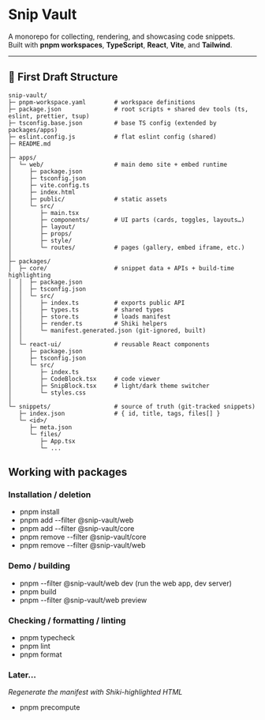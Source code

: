 

# Snip Vault

A monorepo for collecting, rendering, and showcasing code snippets.  
Built with **pnpm workspaces**, **TypeScript**, **React**, **Vite**, and **Tailwind**.

---

## 📂 First Draft Structure

```
snip-vault/
├─ pnpm-workspace.yaml        # workspace definitions
├─ package.json               # root scripts + shared dev tools (ts, eslint, prettier, tsup)
├─ tsconfig.base.json         # base TS config (extended by packages/apps)
├─ eslint.config.js           # flat eslint config (shared)
├─ README.md
│
├─ apps/
│  └─ web/                    # main demo site + embed runtime
│     ├─ package.json
│     ├─ tsconfig.json
│     ├─ vite.config.ts
│     ├─ index.html
│     ├─ public/              # static assets
│     └─ src/
│        ├─ main.tsx
│        ├─ components/       # UI parts (cards, toggles, layouts…)
│        ├─ layout/
│        ├─ props/
│        ├─ style/
│        └─ routes/           # pages (gallery, embed iframe, etc.)
│
├─ packages/
│  ├─ core/                   # snippet data + APIs + build-time highlighting
│  │  ├─ package.json
│  │  ├─ tsconfig.json
│  │  └─ src/
│  │     ├─ index.ts          # exports public API
│  │     ├─ types.ts          # shared types
│  │     ├─ store.ts          # loads manifest
│  │     ├─ render.ts         # Shiki helpers
│  │     └─ manifest.generated.json (git-ignored, built)
│  │
│  └─ react-ui/               # reusable React components
│     ├─ package.json
│     ├─ tsconfig.json
│     └─ src/
│        ├─ index.ts
│        ├─ CodeBlock.tsx     # code viewer
│        ├─ SnipBlock.tsx     # light/dark theme switcher
│        └─ styles.css
│
└─ snippets/                  # source of truth (git-tracked snippets)
   ├─ index.json              # { id, title, tags, files[] }
   └─ <id>/
      ├─ meta.json
      └─ files/
         ├─ App.tsx
         └─ ...
```

## Working with packages

### Installation / deletion
- pnpm install
- pnpm add <package> --filter @snip-vault/web
- pnpm add <package> --filter @snip-vault/core
- pnpm remove <package> --filter @snip-vault/core
- pnpm remove <package> --filter @snip-vault/web

### Demo / building
- pnpm --filter @snip-vault/web dev (run the web app, dev server)
- pnpm build
- pnpm --filter @snip-vault/web preview

### Checking / formatting / linting
- pnpm typecheck
- pnpm lint
- pnpm format

### Later...
_Regenerate the manifest with Shiki-highlighted HTML_
- pnpm precompute